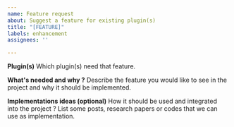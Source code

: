 ```yaml
---
name: Feature request
about: Suggest a feature for existing plugin(s)
title: "[FEATURE]"
labels: enhancement
assignees: ''

---
```


**Plugin(s)**
Which plugin(s) need that feature.

**What's needed and why ?**
Describe the feature you would like to see in the project and why it should be implemented.

**Implementations ideas (optional)**
How it should be used and integrated into the project ? List some posts, research papers or codes that we can use as implementation.

